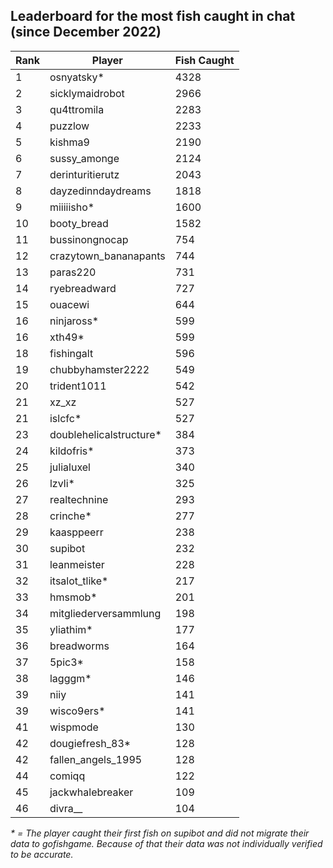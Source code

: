## Leaderboard for the most fish caught in chat (since December 2022)

| Rank | Player | Fish Caught |
|------|--------|-------------|
| 1 | osnyatsky* | 4328 |
| 2 | sicklymaidrobot | 2966 |
| 3 | qu4ttromila | 2283 |
| 4 | puzzlow | 2233 |
| 5 | kishma9 | 2190 |
| 6 | sussy_amonge | 2124 |
| 7 | derinturitierutz | 2043 |
| 8 | dayzedinndaydreams | 1818 |
| 9 | miiiiisho* | 1600 |
| 10 | booty_bread | 1582 |
| 11 | bussinongnocap | 754 |
| 12 | crazytown_bananapants | 744 |
| 13 | paras220 | 731 |
| 14 | ryebreadward | 727 |
| 15 | ouacewi | 644 |
| 16 | ninjaross* | 599 |
| 16 | xth49* | 599 |
| 18 | fishingalt | 596 |
| 19 | chubbyhamster2222 | 549 |
| 20 | trident1011 | 542 |
| 21 | xz_xz | 527 |
| 21 | islcfc* | 527 |
| 23 | doublehelicalstructure* | 384 |
| 24 | kildofris* | 373 |
| 25 | julialuxel | 340 |
| 26 | lzvli* | 325 |
| 27 | realtechnine | 293 |
| 28 | crinche* | 277 |
| 29 | kaasppeerr | 238 |
| 30 | supibot | 232 |
| 31 | leanmeister | 228 |
| 32 | itsalot_tlike* | 217 |
| 33 | hmsmob* | 201 |
| 34 | mitgliederversammlung | 198 |
| 35 | yliathim* | 177 |
| 36 | breadworms | 164 |
| 37 | 5pic3* | 158 |
| 38 | lagggm* | 146 |
| 39 | niiy | 141 |
| 39 | wisco9ers* | 141 |
| 41 | wispmode | 130 |
| 42 | dougiefresh_83* | 128 |
| 42 | fallen_angels_1995 | 128 |
| 44 | comiqq | 122 |
| 45 | jackwhalebreaker | 109 |
| 46 | divra__ | 104 |

_* = The player caught their first fish on supibot and did not migrate their data to gofishgame. Because of that their data was not individually verified to be accurate._
